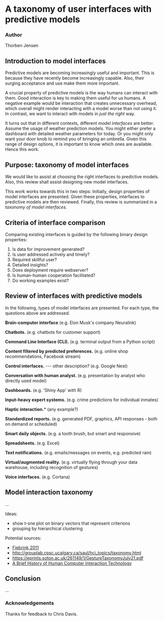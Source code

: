 # A taxonomy of user interfaces with predictive models

### Author
Thorben Jensen

## Introduction to model interfaces
Predictive models are becoming increasingly useful and important.
This is because they have recently become increasingly capable.
Also, their surging acceptance and use make them more important.

A crucial property of predictive models is the way humans can interact with them.
Good interaction is key to making them useful for us humans.
A negative example would be interaction that creates unnecessary overhead,
which overall might render interacting with a model worse than not using it.
In contrast, we want to interact with models in *just the right* way.

It turns out that in different contexts, different *model interfaces* are better.
Assume the usage of weather prediction models.
You might either prefer a dashboard with detailed weather parameters for today.
Or you might only want your door knob to remind you of bringing an umbrella.
Given this range of design options, it is important to know which ones are available.
Hence this work.

<!-- Quote by Dix et al (1992): "Human computer interaction can be defined as the discipline concerned with the design, evaluation, and implementation of interactive computing sstems for humand use ..." -->

## Purpose: taxonomy of model interfaces
We would like to assist at choosing the right interfaces to predictive models.
Also, this review shall assist designing new model interfaces.

This work works towards this in two steps:
Initially, design properties of model interfaces are presented.
Given these properties, interfaces to predictive models are then reviewed.
Finally, this review is summarized in a *taxonomy of model interfaces*.

## Criteria of interface comparison
Comparing existing interfaces is guided by the following binary design properties:

1. Is data for improvement generated?
2. Is user addressed actively and timely?
3. Required skillful user?
4. Detailed insights?
5. Does deployment require webserver?
6. Is human-human cooperation facilitated?
7. Do working examples exist?

## Review of interfaces with predictive models

In the following, types of model interfaces are presented.
For each type, the questions above are addressed.

**Brain-computer interface**
(e.g. Elon Musk's company Neuralink)

**Chatbots.**
(e.g. chatbots for customer support)

**Command Line Interface (CLI).**
(e.g. terminal output from a Python script)

**Content filtered by predicted preferences.**
(e.g. online shop recommendations, Facebook stream)

**Control interfaces.**     --- other description?
(e.g. Google Nest)

**Conversation with human analyst.**
(e.g. presentation by analyst who directly used model)

**Dashboards.**
(e.g. 'Shiny App' with R)

**Input-heavy expert systems.**
(e.g. crime predictions for individual inmates)

**Haptic interaction.***
(any example?)

**Standardized reports.**
(e.g. generated PDF, graphics, API responses - both on demand or scheduled)

**Smart daily objects.**
(e.g. a tooth brush, but smart and responsive)

**Spreadsheets.**
(e.g. Excel)

**Text notifications.**
(e.g. emails/messages on events, e.g. predicted rain)

**Virtual/augmented reality.**
(e.g. virtually flying through your data warehouse, including recognition of gestures)

**Voice interfaces.**
(e.g. Cortana)

<!-- TODO. read up on technology for soldiers -->

## Model interaction taxonomy
...

Ideas:

* show t-sne plot on binary vectors that represent criterions
* grouping by hierarchical clustering

Potential sources:

* [Fiebrink 2011][fiebrink2011real]
* http://grouplab.cpsc.ucalgary.ca/saul/hci_topics/taxonomy.html
* https://eprints.soton.ac.uk/261149/1/GestureTaxonomyJuly21.pdf
* [A Brief History of Human Computer Interaction Technology](https://s3.amazonaws.com/academia.edu.documents/30932899/myers-history-hci-tech.pdf?AWSAccessKeyId=AKIAIWOWYYGZ2Y53UL3A&Expires=1509979386&Signature=Sbr2EzbKfcylDdxNU9EW7WFJ1hs%3D&response-content-disposition=inline%3B%20filename%3DA_brief_history_of_human-computer_intera.pdf)

## Conclusion
...

### Acknowledgements
Thanks for feedback to Chris Davis.

<!-- References -->
[fiebrink2011real]: http://edithlaw.ca/cs889/2015/reading/IML/2013AIMagIML.pdf
